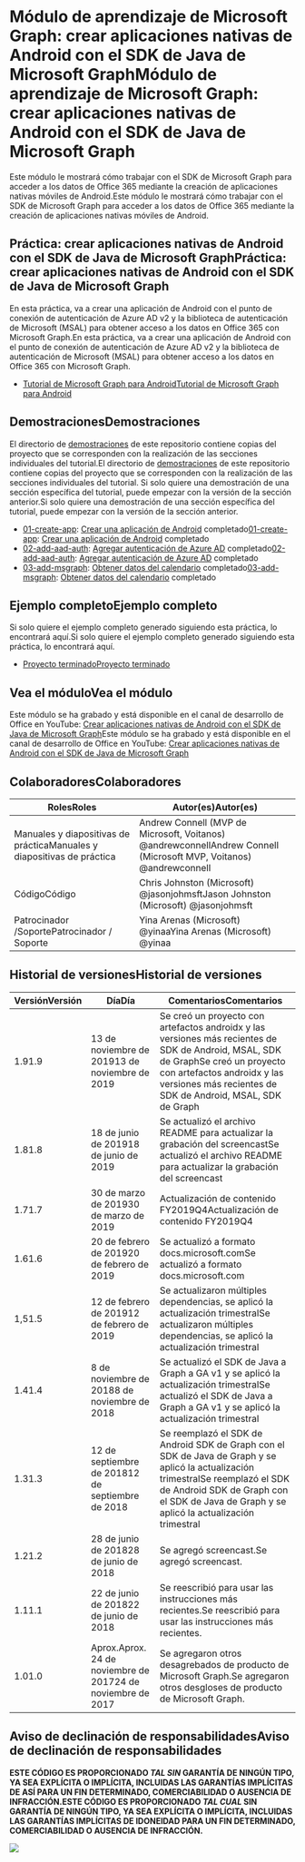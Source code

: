 # <a name="mdulo-de-aprendizaje-de-microsoft-graph-crear-aplicaciones-nativas-de-android-con-el-sdk-de-java-de-microsoft-graph"></a><span data-ttu-id="0d586-101">Módulo de aprendizaje de Microsoft Graph: crear aplicaciones nativas de Android con el SDK de Java de Microsoft Graph</span><span class="sxs-lookup"><span data-stu-id="0d586-101">Módulo de aprendizaje de Microsoft Graph: crear aplicaciones nativas de Android con el SDK de Java de Microsoft Graph</span></span>

<span data-ttu-id="0d586-102">Este módulo le mostrará cómo trabajar con el SDK de Microsoft Graph para acceder a los datos de Office 365 mediante la creación de aplicaciones nativas móviles de Android.</span><span class="sxs-lookup"><span data-stu-id="0d586-102">Este módulo le mostrará cómo trabajar con el SDK de Microsoft Graph para acceder a los datos de Office 365 mediante la creación de aplicaciones nativas móviles de Android.</span></span>

## <a name="prctica-crear-aplicaciones-nativas-de-android-con-el-sdk-de-java-de-microsoft-graph"></a><span data-ttu-id="0d586-103">Práctica: crear aplicaciones nativas de Android con el SDK de Java de Microsoft Graph</span><span class="sxs-lookup"><span data-stu-id="0d586-103">Práctica: crear aplicaciones nativas de Android con el SDK de Java de Microsoft Graph</span></span>

<span data-ttu-id="0d586-104">En esta práctica, va a crear una aplicación de Android con el punto de conexión de autenticación de Azure AD v2 y la biblioteca de autenticación de Microsoft (MSAL) para obtener acceso a los datos en Office 365 con Microsoft Graph.</span><span class="sxs-lookup"><span data-stu-id="0d586-104">En esta práctica, va a crear una aplicación de Android con el punto de conexión de autenticación de Azure AD v2 y la biblioteca de autenticación de Microsoft (MSAL) para obtener acceso a los datos en Office 365 con Microsoft Graph.</span></span>

- [<span data-ttu-id="0d586-105">Tutorial de Microsoft Graph para Android</span><span class="sxs-lookup"><span data-stu-id="0d586-105">Tutorial de Microsoft Graph para Android</span></span>](https://docs.microsoft.com/graph/tutorials/android)

## <a name="demostraciones"></a><span data-ttu-id="0d586-106">Demostraciones</span><span class="sxs-lookup"><span data-stu-id="0d586-106">Demostraciones</span></span>

<span data-ttu-id="0d586-107">El directorio de [demostraciones](./demos) de este repositorio contiene copias del proyecto que se corresponden con la realización de las secciones individuales del tutorial.</span><span class="sxs-lookup"><span data-stu-id="0d586-107">El directorio de [demostraciones](./demos) de este repositorio contiene copias del proyecto que se corresponden con la realización de las secciones individuales del tutorial.</span></span> <span data-ttu-id="0d586-108">Si solo quiere una demostración de una sección específica del tutorial, puede empezar con la versión de la sección anterior.</span><span class="sxs-lookup"><span data-stu-id="0d586-108">Si solo quiere una demostración de una sección específica del tutorial, puede empezar con la versión de la sección anterior.</span></span>

- <span data-ttu-id="0d586-109">[01-create-app](demos/01-create-app): [Crear una aplicación de Android](https://docs.microsoft.com/graph/tutorials/android?tutorial-step=1) completado</span><span class="sxs-lookup"><span data-stu-id="0d586-109">[01-create-app](demos/01-create-app): [Crear una aplicación de Android](https://docs.microsoft.com/graph/tutorials/android?tutorial-step=1) completado</span></span>
- <span data-ttu-id="0d586-110">[02-add-aad-auth](demos/02-add-aad-auth): [Agregar autenticación de Azure AD](https://docs.microsoft.com/graph/tutorials/android?tutorial-step=3) completado</span><span class="sxs-lookup"><span data-stu-id="0d586-110">[02-add-aad-auth](demos/02-add-aad-auth): [Agregar autenticación de Azure AD](https://docs.microsoft.com/graph/tutorials/android?tutorial-step=3) completado</span></span>
- <span data-ttu-id="0d586-111">[03-add-msgraph](demos/03-add-msgraph): [Obtener datos del calendario](https://docs.microsoft.com/graph/tutorials/android?tutorial-step=4) completado</span><span class="sxs-lookup"><span data-stu-id="0d586-111">[03-add-msgraph](demos/03-add-msgraph): [Obtener datos del calendario](https://docs.microsoft.com/graph/tutorials/android?tutorial-step=4) completado</span></span>

## <a name="ejemplo-completo"></a><span data-ttu-id="0d586-112">Ejemplo completo</span><span class="sxs-lookup"><span data-stu-id="0d586-112">Ejemplo completo</span></span>

<span data-ttu-id="0d586-113">Si solo quiere el ejemplo completo generado siguiendo esta práctica, lo encontrará aquí.</span><span class="sxs-lookup"><span data-stu-id="0d586-113">Si solo quiere el ejemplo completo generado siguiendo esta práctica, lo encontrará aquí.</span></span>

- [<span data-ttu-id="0d586-114">Proyecto terminado</span><span class="sxs-lookup"><span data-stu-id="0d586-114">Proyecto terminado</span></span>](demos/03-add-msgraph)

## <a name="vea-el-mdulo"></a><span data-ttu-id="0d586-115">Vea el módulo</span><span class="sxs-lookup"><span data-stu-id="0d586-115">Vea el módulo</span></span>

<span data-ttu-id="0d586-116">Este módulo se ha grabado y está disponible en el canal de desarrollo de Office en YouTube: [Crear aplicaciones nativas de Android con el SDK de Java de Microsoft Graph](https://youtu.be/BLmOmv4FSsQ)</span><span class="sxs-lookup"><span data-stu-id="0d586-116">Este módulo se ha grabado y está disponible en el canal de desarrollo de Office en YouTube: [Crear aplicaciones nativas de Android con el SDK de Java de Microsoft Graph](https://youtu.be/BLmOmv4FSsQ)</span></span>

## <a name="colaboradores"></a><span data-ttu-id="0d586-117">Colaboradores</span><span class="sxs-lookup"><span data-stu-id="0d586-117">Colaboradores</span></span>

| <span data-ttu-id="0d586-118">Roles</span><span class="sxs-lookup"><span data-stu-id="0d586-118">Roles</span></span> | <span data-ttu-id="0d586-119">Autor(es)</span><span class="sxs-lookup"><span data-stu-id="0d586-119">Autor(es)</span></span> |
| -------------------- | ------------------------------------------------------- |
| <span data-ttu-id="0d586-120">Manuales y diapositivas de práctica</span><span class="sxs-lookup"><span data-stu-id="0d586-120">Manuales y diapositivas de práctica</span></span> | <span data-ttu-id="0d586-121">Andrew Connell (MVP de Microsoft, Voitanos) @andrewconnell</span><span class="sxs-lookup"><span data-stu-id="0d586-121">Andrew Connell (Microsoft MVP, Voitanos) @andrewconnell</span></span> |
| <span data-ttu-id="0d586-122">Código</span><span class="sxs-lookup"><span data-stu-id="0d586-122">Código</span></span> | <span data-ttu-id="0d586-123">Chris Johnston (Microsoft) @jasonjohmsft</span><span class="sxs-lookup"><span data-stu-id="0d586-123">Jason Johnston (Microsoft) @jasonjohmsft</span></span> |
| <span data-ttu-id="0d586-124">Patrocinador /Soporte</span><span class="sxs-lookup"><span data-stu-id="0d586-124">Patrocinador / Soporte</span></span> | <span data-ttu-id="0d586-125">Yina Arenas (Microsoft) @yinaa</span><span class="sxs-lookup"><span data-stu-id="0d586-125">Yina Arenas (Microsoft) @yinaa</span></span> |

## <a name="historial-de-versiones"></a><span data-ttu-id="0d586-126">Historial de versiones</span><span class="sxs-lookup"><span data-stu-id="0d586-126">Historial de versiones</span></span>

| <span data-ttu-id="0d586-127">Versión</span><span class="sxs-lookup"><span data-stu-id="0d586-127">Versión</span></span> | <span data-ttu-id="0d586-128">Día</span><span class="sxs-lookup"><span data-stu-id="0d586-128">Día</span></span> | <span data-ttu-id="0d586-129">Comentarios</span><span class="sxs-lookup"><span data-stu-id="0d586-129">Comentarios</span></span> |
| ------- | ------------------ | -------------------------------------------------------------------------- |
| <span data-ttu-id="0d586-130">1.9</span><span class="sxs-lookup"><span data-stu-id="0d586-130">1.9</span></span> | <span data-ttu-id="0d586-131">13 de noviembre de 2019</span><span class="sxs-lookup"><span data-stu-id="0d586-131">13 de noviembre de 2019</span></span> | <span data-ttu-id="0d586-132">Se creó un proyecto con artefactos androidx y las versiones más recientes de SDK de Android, MSAL, SDK de Graph</span><span class="sxs-lookup"><span data-stu-id="0d586-132">Se creó un proyecto con artefactos androidx y las versiones más recientes de SDK de Android, MSAL, SDK de Graph</span></span> |
| <span data-ttu-id="0d586-133">1.8</span><span class="sxs-lookup"><span data-stu-id="0d586-133">1.8</span></span> | <span data-ttu-id="0d586-134">18 de junio de 2019</span><span class="sxs-lookup"><span data-stu-id="0d586-134">18 de junio de 2019</span></span> | <span data-ttu-id="0d586-135">Se actualizó el archivo README para actualizar la grabación del screencast</span><span class="sxs-lookup"><span data-stu-id="0d586-135">Se actualizó el archivo README para actualizar la grabación del screencast</span></span> |
| <span data-ttu-id="0d586-136">1.7</span><span class="sxs-lookup"><span data-stu-id="0d586-136">1.7</span></span> | <span data-ttu-id="0d586-137">30 de marzo de 2019</span><span class="sxs-lookup"><span data-stu-id="0d586-137">30 de marzo de 2019</span></span> | <span data-ttu-id="0d586-138">Actualización de contenido FY2019Q4</span><span class="sxs-lookup"><span data-stu-id="0d586-138">Actualización de contenido FY2019Q4</span></span> |
| <span data-ttu-id="0d586-139">1.6</span><span class="sxs-lookup"><span data-stu-id="0d586-139">1.6</span></span> | <span data-ttu-id="0d586-140">20 de febrero de 2019</span><span class="sxs-lookup"><span data-stu-id="0d586-140">20 de febrero de 2019</span></span> | <span data-ttu-id="0d586-141">Se actualizó a formato docs.microsoft.com</span><span class="sxs-lookup"><span data-stu-id="0d586-141">Se actualizó a formato docs.microsoft.com</span></span> |
| <span data-ttu-id="0d586-142">1,5</span><span class="sxs-lookup"><span data-stu-id="0d586-142">1.5</span></span> | <span data-ttu-id="0d586-143">12 de febrero de 2019</span><span class="sxs-lookup"><span data-stu-id="0d586-143">12 de febrero de 2019</span></span> | <span data-ttu-id="0d586-144">Se actualizaron múltiples dependencias, se aplicó la actualización trimestral</span><span class="sxs-lookup"><span data-stu-id="0d586-144">Se actualizaron múltiples dependencias, se aplicó la actualización trimestral</span></span> |
| <span data-ttu-id="0d586-145">1.4</span><span class="sxs-lookup"><span data-stu-id="0d586-145">1.4</span></span> | <span data-ttu-id="0d586-146">8 de noviembre de 2018</span><span class="sxs-lookup"><span data-stu-id="0d586-146">8 de noviembre de 2018</span></span> | <span data-ttu-id="0d586-147">Se actualizó el SDK de Java a Graph a GA v1 y se aplicó la actualización trimestral</span><span class="sxs-lookup"><span data-stu-id="0d586-147">Se actualizó el SDK de Java a Graph a GA v1 y se aplicó la actualización trimestral</span></span> |
| <span data-ttu-id="0d586-148">1.3</span><span class="sxs-lookup"><span data-stu-id="0d586-148">1.3</span></span> | <span data-ttu-id="0d586-149">12 de septiembre de 2018</span><span class="sxs-lookup"><span data-stu-id="0d586-149">12 de septiembre de 2018</span></span> | <span data-ttu-id="0d586-150">Se reemplazó el SDK de Android SDK de Graph con el SDK de Java de Graph y se aplicó la actualización trimestral</span><span class="sxs-lookup"><span data-stu-id="0d586-150">Se reemplazó el SDK de Android SDK de Graph con el SDK de Java de Graph y se aplicó la actualización trimestral</span></span> |
| <span data-ttu-id="0d586-151">1.2</span><span class="sxs-lookup"><span data-stu-id="0d586-151">1.2</span></span> | <span data-ttu-id="0d586-152">28 de junio de 2018</span><span class="sxs-lookup"><span data-stu-id="0d586-152">28 de junio de 2018</span></span> | <span data-ttu-id="0d586-153">Se agregó screencast.</span><span class="sxs-lookup"><span data-stu-id="0d586-153">Se agregó screencast.</span></span> |
| <span data-ttu-id="0d586-154">1.1</span><span class="sxs-lookup"><span data-stu-id="0d586-154">1.1</span></span> | <span data-ttu-id="0d586-155">22 de junio de 2018</span><span class="sxs-lookup"><span data-stu-id="0d586-155">22 de junio de 2018</span></span> | <span data-ttu-id="0d586-156">Se reescribió para usar las instrucciones más recientes.</span><span class="sxs-lookup"><span data-stu-id="0d586-156">Se reescribió para usar las instrucciones más recientes.</span></span> |
| <span data-ttu-id="0d586-157">1.0</span><span class="sxs-lookup"><span data-stu-id="0d586-157">1.0</span></span> | <span data-ttu-id="0d586-158">Aprox.</span><span class="sxs-lookup"><span data-stu-id="0d586-158">Aprox.</span></span> <span data-ttu-id="0d586-159">24 de noviembre de 2017</span><span class="sxs-lookup"><span data-stu-id="0d586-159">24 de noviembre de 2017</span></span> | <span data-ttu-id="0d586-160">Se agregaron otros desagrebados de producto de Microsoft Graph.</span><span class="sxs-lookup"><span data-stu-id="0d586-160">Se agregaron otros desgloses de producto de Microsoft Graph.</span></span> |

## <a name="aviso-de-declinacin-de-responsabilidades"></a><span data-ttu-id="0d586-161">Aviso de declinación de responsabilidades</span><span class="sxs-lookup"><span data-stu-id="0d586-161">Aviso de declinación de responsabilidades</span></span>

<span data-ttu-id="0d586-162">**ESTE CÓDIGO ES PROPORCIONADO _TAL SIN_ GARANTÍA DE NINGÚN TIPO, YA SEA EXPLÍCITA O IMPLÍCITA, INCLUIDAS LAS GARANTÍAS IMPLÍCITAS DE ASÍ PARA UN FIN DETERMINADO, COMERCIABILIDAD O AUSENCIA DE INFRACCIÓN.**</span><span class="sxs-lookup"><span data-stu-id="0d586-162">**ESTE CÓDIGO ES PROPORCIONADO _TAL CUAL_ SIN GARANTÍA DE NINGÚN TIPO, YA SEA EXPLÍCITA O IMPLÍCITA, INCLUIDAS LAS GARANTÍAS IMPLÍCITAS DE IDONEIDAD PARA UN FIN DETERMINADO, COMERCIABILIDAD O AUSENCIA DE INFRACCIÓN.**</span></span>

<!-- markdownlint-disable MD033 -->
<img src="https://telemetry.sharepointpnp.com/msgraph-training-android" />
